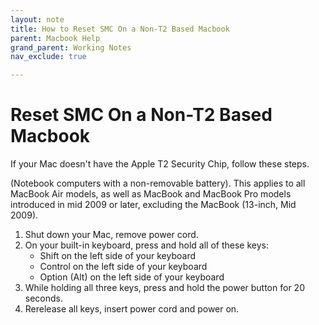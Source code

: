 ```yaml
---
layout: note
title: How to Reset SMC On a Non-T2 Based Macbook
parent: Macbook Help
grand_parent: Working Notes
nav_exclude: true

---
```

# Reset SMC On a Non-T2 Based Macbook
If your Mac doesn't have the Apple T2 Security Chip, follow these steps.

(Notebook computers with a non-removable battery). This applies to all MacBook Air models, as well as MacBook and MacBook Pro models introduced in mid 2009 or later, excluding the MacBook (13-inch, Mid 2009).

1. Shut down your Mac, remove power cord.
2. On your built-in keyboard, press and hold all of these keys:
	- Shift  on the left side of your keyboard
	- Control  on the left side of your keyboard
	- Option (Alt)  on the left side of your keyboard
3. While holding all three keys, press and hold the power button for 20 seconds.
4. Rerelease all keys, insert power cord and power on.
